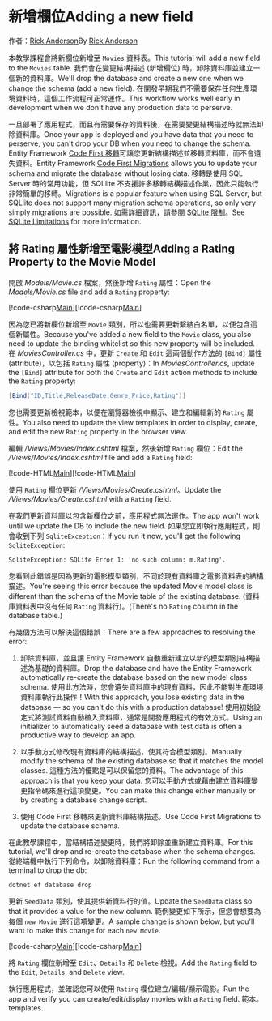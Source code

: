 # <a name="adding-a-new-field"></a><span data-ttu-id="6e9c5-101">新增欄位</span><span class="sxs-lookup"><span data-stu-id="6e9c5-101">Adding a new field</span></span>

<span data-ttu-id="6e9c5-102">作者：[Rick Anderson](https://twitter.com/RickAndMSFT)</span><span class="sxs-lookup"><span data-stu-id="6e9c5-102">By [Rick Anderson](https://twitter.com/RickAndMSFT)</span></span>

<span data-ttu-id="6e9c5-103">本教學課程會將新欄位新增至 `Movies` 資料表。</span><span class="sxs-lookup"><span data-stu-id="6e9c5-103">This tutorial will add a new field to the `Movies` table.</span></span> <span data-ttu-id="6e9c5-104">我們會在變更結構描述 (新增欄位) 時，卸除資料庫並建立一個新的資料庫。</span><span class="sxs-lookup"><span data-stu-id="6e9c5-104">We'll drop the database and create a new one when we change the schema (add a new field).</span></span> <span data-ttu-id="6e9c5-105">在開發早期我們不需要保存任何生產環境資料時，這個工作流程可正常運作。</span><span class="sxs-lookup"><span data-stu-id="6e9c5-105">This workflow works well early in development when we don't have any production data to perserve.</span></span>

<span data-ttu-id="6e9c5-106">一旦部署了應用程式，而且有需要保存的資料後，在需要變更結構描述時就無法卸除資料庫。</span><span class="sxs-lookup"><span data-stu-id="6e9c5-106">Once your app is deployed and you have data that you need to perserve, you can't drop your DB when you need to change the schema.</span></span> <span data-ttu-id="6e9c5-107">Entity Framework [Code First 移轉](https://docs.microsoft.com/ef/core/get-started/aspnetcore/new-db)可讓您更新結構描述並移轉資料庫，而不會遺失資料。</span><span class="sxs-lookup"><span data-stu-id="6e9c5-107">Entity Framework [Code First Migrations](https://docs.microsoft.com/ef/core/get-started/aspnetcore/new-db) allows you to update your schema and migrate the database without losing data.</span></span> <span data-ttu-id="6e9c5-108">移轉是使用 SQL Server 時的常用功能，但 SQLlite 不支援許多移轉結構描述作業，因此只能執行非常簡單的移轉。</span><span class="sxs-lookup"><span data-stu-id="6e9c5-108">Migrations is a popular feature when using SQL Server, but SQLlite does not support many migration schema operations, so only very simply migrations are possible.</span></span> <span data-ttu-id="6e9c5-109">如需詳細資訊，請參閱 [SQLite 限制](https://docs.microsoft.com/ef/core/providers/sqlite/limitations)。</span><span class="sxs-lookup"><span data-stu-id="6e9c5-109">See [SQLite Limitations](https://docs.microsoft.com/ef/core/providers/sqlite/limitations) for more information.</span></span>

## <a name="adding-a-rating-property-to-the-movie-model"></a><span data-ttu-id="6e9c5-110">將 Rating 屬性新增至電影模型</span><span class="sxs-lookup"><span data-stu-id="6e9c5-110">Adding a Rating Property to the Movie Model</span></span>

<span data-ttu-id="6e9c5-111">開啟 *Models/Movie.cs* 檔案，然後新增 `Rating` 屬性：</span><span class="sxs-lookup"><span data-stu-id="6e9c5-111">Open the *Models/Movie.cs* file and add a `Rating` property:</span></span>

<span data-ttu-id="6e9c5-112">[!code-csharp[Main](../../tutorials/first-mvc-app/start-mvc/sample/MvcMovie/Models/MovieDateRating.cs?highlight=11&range=7-18)]</span><span class="sxs-lookup"><span data-stu-id="6e9c5-112">[!code-csharp[Main](../../tutorials/first-mvc-app/start-mvc/sample/MvcMovie/Models/MovieDateRating.cs?highlight=11&range=7-18)]</span></span>

<span data-ttu-id="6e9c5-113">因為您已將新欄位新增至 `Movie` 類別，所以也需要更新繫結白名單，以便包含這個新屬性。</span><span class="sxs-lookup"><span data-stu-id="6e9c5-113">Because you've added a new field to the `Movie` class, you also need to update the binding whitelist so this new property will be included.</span></span> <span data-ttu-id="6e9c5-114">在 *MoviesController.cs* 中，更新 `Create` 和 `Edit` 這兩個動作方法的 `[Bind]` 屬性 (attribute)，以包括 `Rating` 屬性 (property)：</span><span class="sxs-lookup"><span data-stu-id="6e9c5-114">In *MoviesController.cs*, update the `[Bind]` attribute for both the `Create` and `Edit` action methods to include the `Rating` property:</span></span>

```csharp
[Bind("ID,Title,ReleaseDate,Genre,Price,Rating")]
   ```

<span data-ttu-id="6e9c5-115">您也需要更新檢視範本，以便在瀏覽器檢視中顯示、建立和編輯新的 `Rating` 屬性。</span><span class="sxs-lookup"><span data-stu-id="6e9c5-115">You also need to update the view templates in order to display, create, and edit the new `Rating` property in the browser view.</span></span>

<span data-ttu-id="6e9c5-116">編輯 */Views/Movies/Index.cshtml* 檔案，然後新增 `Rating` 欄位：</span><span class="sxs-lookup"><span data-stu-id="6e9c5-116">Edit the */Views/Movies/Index.cshtml* file and add a `Rating` field:</span></span>

<span data-ttu-id="6e9c5-117">[!code-HTML[Main](../../tutorials/first-mvc-app/start-mvc/sample/MvcMovie/Views/Movies/IndexGenreRating.cshtml?highlight=17,39&range=24-64)]</span><span class="sxs-lookup"><span data-stu-id="6e9c5-117">[!code-HTML[Main](../../tutorials/first-mvc-app/start-mvc/sample/MvcMovie/Views/Movies/IndexGenreRating.cshtml?highlight=17,39&range=24-64)]</span></span>

<span data-ttu-id="6e9c5-118">使用 `Rating` 欄位更新 */Views/Movies/Create.cshtml*。</span><span class="sxs-lookup"><span data-stu-id="6e9c5-118">Update the */Views/Movies/Create.cshtml* with a `Rating` field.</span></span>

<span data-ttu-id="6e9c5-119">在我們更新資料庫以包含新欄位之前，應用程式無法運作。</span><span class="sxs-lookup"><span data-stu-id="6e9c5-119">The app won't work until we update the DB to include the new field.</span></span> <span data-ttu-id="6e9c5-120">如果您立即執行應用程式，則會收到下列 `SqliteException`：</span><span class="sxs-lookup"><span data-stu-id="6e9c5-120">If you run it now, you'll get the following `SqliteException`:</span></span>

```
SqliteException: SQLite Error 1: 'no such column: m.Rating'.
```

<span data-ttu-id="6e9c5-121">您看到此錯誤是因為更新的電影模型類別，不同於現有資料庫之電影資料表的結構描述。</span><span class="sxs-lookup"><span data-stu-id="6e9c5-121">You're seeing this error because the updated Movie model class is different than the schema of the Movie table of the existing database.</span></span> <span data-ttu-id="6e9c5-122">(資料庫資料表中沒有任何 `Rating` 資料行)。</span><span class="sxs-lookup"><span data-stu-id="6e9c5-122">(There's no `Rating` column in the database table.)</span></span>

<span data-ttu-id="6e9c5-123">有幾個方法可以解決這個錯誤：</span><span class="sxs-lookup"><span data-stu-id="6e9c5-123">There are a few approaches to resolving the error:</span></span>

1. <span data-ttu-id="6e9c5-124">卸除資料庫，並且讓 Entity Framework 自動重新建立以新的模型類別結構描述為基礎的資料庫。</span><span class="sxs-lookup"><span data-stu-id="6e9c5-124">Drop the database and have the Entity Framework automatically re-create the database based on the new model class schema.</span></span> <span data-ttu-id="6e9c5-125">使用此方法時，您會遺失資料庫中的現有資料，因此不能對生產環境資料庫執行此操作！</span><span class="sxs-lookup"><span data-stu-id="6e9c5-125">With this approach, you lose existing data in the database — so you can't do this with a production database!</span></span> <span data-ttu-id="6e9c5-126">使用初始設定式將測試資料自動植入資料庫，通常是開發應用程式的有效方式。</span><span class="sxs-lookup"><span data-stu-id="6e9c5-126">Using an initializer to automatically seed a database with test data is often a productive way to develop an app.</span></span>

2. <span data-ttu-id="6e9c5-127">以手動方式修改現有資料庫的結構描述，使其符合模型類別。</span><span class="sxs-lookup"><span data-stu-id="6e9c5-127">Manually modify the schema of the existing database so that it matches the model classes.</span></span> <span data-ttu-id="6e9c5-128">這種方法的優點是可以保留您的資料。</span><span class="sxs-lookup"><span data-stu-id="6e9c5-128">The advantage of this approach is that you keep your data.</span></span> <span data-ttu-id="6e9c5-129">您可以手動方式或藉由建立資料庫變更指令碼來進行這項變更。</span><span class="sxs-lookup"><span data-stu-id="6e9c5-129">You can make this change either manually or by creating a database change script.</span></span>

3. <span data-ttu-id="6e9c5-130">使用 Code First 移轉來更新資料庫結構描述。</span><span class="sxs-lookup"><span data-stu-id="6e9c5-130">Use Code First Migrations to update the database schema.</span></span>

<span data-ttu-id="6e9c5-131">在此教學課程中，當結構描述變更時，我們將卸除並重新建立資料庫。</span><span class="sxs-lookup"><span data-stu-id="6e9c5-131">For this tutorial, we'll drop and re-create the database when the schema changes.</span></span> <span data-ttu-id="6e9c5-132">從終端機中執行下列命令，以卸除資料庫：</span><span class="sxs-lookup"><span data-stu-id="6e9c5-132">Run the following command from a terminal to drop the db:</span></span>

`dotnet ef database drop`

<span data-ttu-id="6e9c5-133">更新 `SeedData` 類別，使其提供新資料行的值。</span><span class="sxs-lookup"><span data-stu-id="6e9c5-133">Update the `SeedData` class so that it provides a value for the new column.</span></span> <span data-ttu-id="6e9c5-134">範例變更如下所示，但您會想要為每個 `new Movie` 進行這項變更。</span><span class="sxs-lookup"><span data-stu-id="6e9c5-134">A sample change is shown below, but you'll want to make this change for each `new Movie`.</span></span>

<span data-ttu-id="6e9c5-135">[!code-csharp[Main](../../tutorials/first-mvc-app/start-mvc/sample/MvcMovie/Models/SeedDataRating.cs?name=snippet1&highlight=6)]</span><span class="sxs-lookup"><span data-stu-id="6e9c5-135">[!code-csharp[Main](../../tutorials/first-mvc-app/start-mvc/sample/MvcMovie/Models/SeedDataRating.cs?name=snippet1&highlight=6)]</span></span>

<span data-ttu-id="6e9c5-136">將 `Rating` 欄位新增至 `Edit`、`Details` 和 `Delete` 檢視。</span><span class="sxs-lookup"><span data-stu-id="6e9c5-136">Add the `Rating` field to the `Edit`, `Details`, and `Delete` view.</span></span>

<span data-ttu-id="6e9c5-137">執行應用程式，並確認您可以使用 `Rating` 欄位建立/編輯/顯示電影。</span><span class="sxs-lookup"><span data-stu-id="6e9c5-137">Run the app and verify you can create/edit/display movies with a `Rating` field.</span></span> <span data-ttu-id="6e9c5-138">範本。</span><span class="sxs-lookup"><span data-stu-id="6e9c5-138">templates.</span></span>
